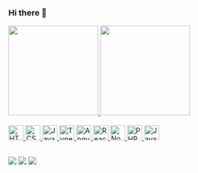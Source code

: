 ### Hi there 👋

<div>
  <a href="https://github.com/vitormateusalmeida">
    <img height="180em" src="https://github-readme-stats.vercel.app/api?username=vitormateusalmeida&show_icons=true&theme=dracula&include_all_commits=true&count_private=true" />
    <img height="180em" src="https://github-readme-stats.vercel.app/api/top-langs/?username=vitormateusalmeida&layout=compact&theme=dracula" />
  </a>
</div>

<div><br>
  <a href="#" title="HTML5">
    <img alt="HTML5" height="30" src="https://cdn.jsdelivr.net/gh/devicons/devicon/icons/html5/html5-original.svg" />
  </a>
  <a href="#" title="CSS3">
    <img alt="CSS3" height="30" src="https://cdn.jsdelivr.net/gh/devicons/devicon/icons/css3/css3-original.svg" />
  </a>
  <a href="#" title="JavaScript">
    <img alt="JavaScript" height="30" src="https://cdn.jsdelivr.net/gh/devicons/devicon/icons/javascript/javascript-original.svg" />
  </a>
  <a href="#" title="Typescript">
    <img alt="Typescript" height="30" src="https://cdn.jsdelivr.net/gh/devicons/devicon/icons/typescript/typescript-original.svg" />
  </a>
  <a href="#" title="AngularJS">
    <img alt="AngularJS" height="30" src="https://cdn.jsdelivr.net/gh/devicons/devicon/icons/angularjs/angularjs-original.svg" />
  </a>
  <a href="#" title="React">
    <img alt="React" height="30" src="https://cdn.jsdelivr.net/gh/devicons/devicon/icons/react/react-original.svg" />
  </a>
  <a href="#" title="NodeJS">
    <img alt="NodeJS" height="30" src="https://cdn.jsdelivr.net/gh/devicons/devicon/icons/nodejs/nodejs-original.svg" />
  </a>
  <a href="#" title="PHP">
    <img alt="PHP" height="30" src="https://cdn.jsdelivr.net/gh/devicons/devicon/icons/php/php-original.svg" />
  </a>
  <a href="#" title="Java">
    <img alt="Java" height="30" src="https://cdn.jsdelivr.net/gh/devicons/devicon/icons/java/java-original.svg" />
  </a>
</div>

##

<div>
  <a href="mailto:eu@vitoralmeida.dev"><img src="https://img.shields.io/badge/Gmail-D14836?style=for-the-badge&logo=gmail&logoColor=white" /></a>
  <a href="https://www.linkedin.com/in/ovitoralmeida/"><img src="https://img.shields.io/badge/LinkedIn-0077B5?style=for-the-badge&logo=linkedin&logoColor=white" /></a>
  <a href="https://www.instagram.com/vitoralmeida.dev/"><img src="https://img.shields.io/badge/Instagram-E4405F?style=for-the-badge&logo=instagram&logoColor=white" /></a>
</div>



